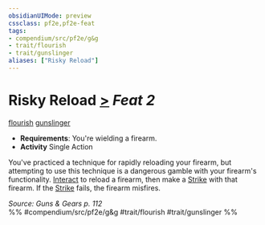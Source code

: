 ```yaml
---
obsidianUIMode: preview
cssclass: pf2e,pf2e-feat
tags:
- compendium/src/pf2e/g&g
- trait/flourish
- trait/gunslinger
aliases: ["Risky Reload"]
---
```

# Risky Reload  [>](/rules/core-rulebook/chapter-9-playing-the-game.md#Actions "Single Action") *Feat 2*  
[flourish](/rules/traits/flourish.md)  [gunslinger](/rules/traits/gunslinger-g-g.md)  

- **Requirements**: You're wielding a firearm.
- **Activity** Single Action

You've practiced a technique for rapidly reloading your firearm, but attempting to use this technique is a dangerous gamble with your firearm's functionality. [Interact](/rules/actions/interact.md) to reload a firearm, then make a [Strike](/rules/actions/strike.md) with that firearm. If the [Strike](/rules/actions/strike.md) fails, the firearm misfires.

*Source: Guns & Gears p. 112*  
%% #compendium/src/pf2e/g&g #trait/flourish #trait/gunslinger %%